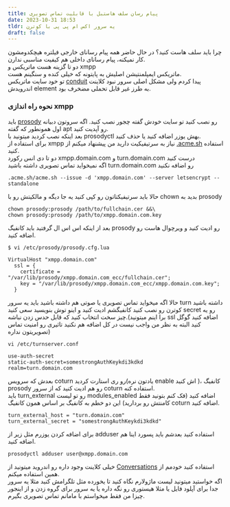 ```yaml
---
title: پیام رسان سلف هاستبل با قابلیت تماس تصویری
date: 2023-10-31 18:53
tldr: یه سرور اکس ام پی پی با کوترن
draft: false
---
```


 چرا باید سلف هاست کنید؟ در حال حاضر همه پیام رسانای خارجی فیلتره هیچکدومشون کار نمیکنه، پیام رسانای داخلی هم کیفیت مناسبی ندارن.  
 دو تا گزینه هست ماتریکس و xmpp   
 ماتریکس ایمپلمنتیشن اصلیش به پایتونه که خیلی کنده و سنگینم هست.  
 تو خود سایت ماتریکس [conduit](https://conduit.rs/) پیدا کردم ولی مشکل اصلی سرور نبود کلاینت اندرویدش element به طرز غیر قابل تحملی مضخرف بود.   
 
### نحوه راه اندازی xmpp 

 باید [prosody](https://prosody.im/) رو نصب کنید تو سایت خودش گفته چجور نصب کنید. اگه سروتون دبیانه اول همونطور که گفته apt رو آپدیت کنید.  
 بعد اینکه نصب کردید میتونید با prosodyctl بهش یوزر اضافه کنید یا حذف کنید.     
 برای استفاده از xmpp نیاز به سرتیفیکیت دارید من پیشنهاد میکنم از [ .acme.sh](https://github.com/acmesh-official/acme.sh) استفاده کنید.   
 دو تا دی انس رکورد xmpp.domain.com و turn.domain.com درست کنید  
 اگه نمیخواید تماس تصویری داشته باشید turn.domain.com رو اضافه نکنید      

```
.acme.sh/acme.sh --issue -d 'xmpp.domain.com' --server letsencrypt --standalone 
```



حالا باید سرتیفیکتاتون رو کپی کنید یه جا دیگه و مالکیتش رو با chown بدید به prosody 

```
chown prosody:prosody /path/to/fullchain.cer &&\
chown prosody:prosody /path/to/xmpp.domain.com.key
```

بعد از اینکه اس اس ال گرفتید باید کانفیگ prosody رو ادیت کنید و ویرچوال هاست رو اضافه کنید.    

```
$ vi /etc/prosody/prosody.cfg.lua
```

```
VirtualHost "xmpp.domain.com"
  ssl = {
    certificate = "/var/lib/prosody/xmpp.domain.com_ecc/fullchain.cer";
    key = "/var/lib/prosody/xmpp.domain.com_ecc/xmpp.domain.com.key";
  } 
```

حالا اگه میخواید تماس تصویری یا  صوتی هم داشته باشید باید یه سرور turn داشته باشید   
کوترن رو نصب کنید کانفیگشم ادیت کنید و اینو توش بنویسید سعی کنید secret رو یه چیز سخت انتخاب کنید که قابل حدس زدن نباشه.(برا اینم میتونید ssl اضافه کنید گوگل کنید البته به نظر من واجب نیست در کل اضافه هم نکنید تاثیری رو امنیت تماس تصویریتون نداره)

```
vi /etc/turnserver.conf
```

```
use-auth-secret
static-auth-secret=somestrongAuthKeykdi3kdkd
realm=turn.domain.com
```

بعدش که سرویس coturn رو ری استارت کردید(یادتون نره enable اش کنید )، کانفیگ prosody رو هم ادیت کنید که از سرور coturn استفاده کنه.   
باید turn_external رو تو لیست modules_enabled اضافه کنید (فک کنم بتونید فقط کامنتش رو بردارید) این دو خطم به کانفیگ بر اساس همون کانفیگ coturn اضافه کنید.  

```
turn_external_host = "turn.domain.com"
turn_external_secret = "somestrongAuthKeykdi3kdkd"
```

برای اضافه کردن یوزرم مثل زیر از adduser استفاده کنید بعدشم باید پسورد اینا هم اضافه کنید.    
```
prosodyctl adduser user@xmpp.domain.com
```


 خیلی کلاینت وجود داره رو اندروید میتونید از [Conversations](https://f-droid.org/en/packages/eu.siacs.conversations/) استفاده کنید خودمم از همین استفاده میکنم.    
اگه خواستید میتونید لیست ماژولارم نگاه کنید تا یخورده مثل تلگرامش کنید مثلا یه سرور جدا برای آپلود فایل یا مثلا هیستوری رو نگه داره یا یه سرور برای گروه زدن و از اینجور چیزا من فقط میخواستم با مامانم تماس تصویری بگیرم.   